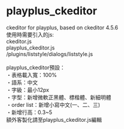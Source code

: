 # playplus_ckeditor
ckeditor for playplus, based on ckeditor 4.5.6<br>
使用時需要引入的js:<br>
ckeditor.js<br>
playplus_ckeditor.js<br>
/plugins/liststyle/dialogs/liststyle.js<br>
<br>
playplus_ckeditor預設：<br>
・表格載入寬：100%<br>
・語系：中文<br>
・字級：最小12px<br>
・字型：新增微軟正黑體、標楷體、新細明體<br>
・order list：新增小寫中文(一、二、三)<br>
・新增行高：0.3~5<br>
額外客製化請至playplus_ckeditor.js編輯<br>
